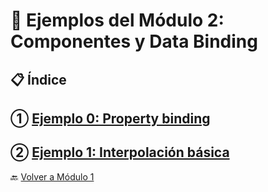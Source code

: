 # 🧪 Ejemplos del Módulo 2: Componentes y Data Binding

## 📋 Índice

## ① [Ejemplo 0: Property binding](./Enunciados/Ejemplo_0.md)

## ② [Ejemplo 1: Interpolación básica](./Enunciados/Ejemplo_1.md)

🔙 [Volver a Módulo 1](../Modulo_1.md)
